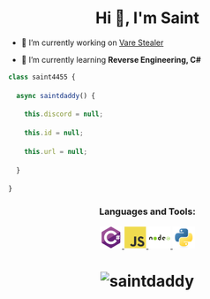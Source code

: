 <h1 align="center">Hi 👋, I'm Saint</h1>


- 🔭 I’m currently working on [Vare Stealer](https://github.com/saintdaddy/Vare-Stealer)

- 🌱 I’m currently learning **Reverse Engineering, C#**

```JavaScript
class saint4455 {

  async saintdaddy() {
  
    this.discord = null;
    
    this.id = null;
    
    this.url = null;
    
  }
  
}
```


<h3 align="center">Languages and Tools:</h3>
<p align="center"> <a href="https://www.w3schools.com/cs/" target="_blank" rel="noreferrer"> <img src="https://raw.githubusercontent.com/devicons/devicon/master/icons/csharp/csharp-original.svg" alt="csharp" width="40" height="40"/> </a> <a href="https://developer.mozilla.org/en-US/docs/Web/JavaScript" target="_blank" rel="noreferrer"> <img src="https://raw.githubusercontent.com/devicons/devicon/master/icons/javascript/javascript-original.svg" alt="javascript" width="40" height="40"/> </a> <a href="https://nodejs.org" target="_blank" rel="noreferrer"> <img src="https://raw.githubusercontent.com/devicons/devicon/master/icons/nodejs/nodejs-original-wordmark.svg" alt="nodejs" width="40" height="40"/> </a> <a href="https://www.python.org" target="_blank" rel="noreferrer"> <img src="https://raw.githubusercontent.com/devicons/devicon/master/icons/python/python-original.svg" alt="python" width="40" height="40"/> </a> </p>
<h1 align="center">
<img src="https://komarev.com/ghpvc/?username=saintdaddy&label=Profile%20views&color=000000&style=flat" alt="saintdaddy" /></h1>
